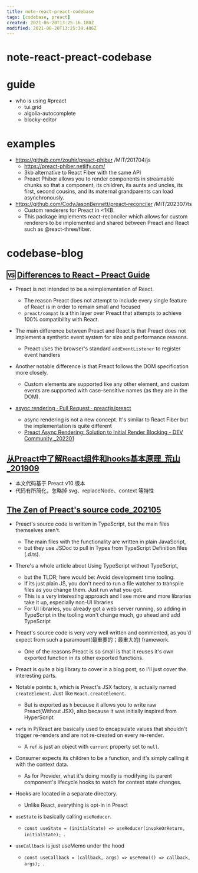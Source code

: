 ```yaml
---
title: note-react-preact-codebase
tags: [codebase, preact]
created: 2021-06-20T13:25:16.180Z
modified: 2021-06-20T13:25:39.488Z
---
```


# note-react-preact-codebase

# guide

- who is using #preact
  - tui.grid
  - algolia-autocomplete
  - blocky-editor
# examples
- https://github.com/zouhir/preact-phiber /MIT/201704/js
  - https://preact-phiber.netlify.com/
  - 3kb alternative to React Fiber with the same API
  - Preact Phiber allows you to render components in streamable chunks so that a component, its children, its aunts and uncles, its first, second cousins, and its maternal grandparents can load asynchronously.
- https://github.com/CodyJasonBennett/preact-reconciler /MIT/202307/ts
  - Custom renderers for Preact in <1KB.
  - This package implements react-reconciler which allows for custom renderers to be implemented and shared between Preact and React such as @react-three/fiber.
# codebase-blog

## 🆚️ [Differences to React – Preact Guide](https://preactjs.com/guide/v10/differences-to-react)

- Preact is not intended to be a reimplementation of React.
  - The reason Preact does not attempt to include every single feature of React is in order to remain small and focused 
  - `preact/compat` is a thin layer over Preact that attempts to achieve 100% compatibility with React.

- The main difference between Preact and React is that Preact does not implement a synthetic event system for size and performance reasons. 
  - Preact uses the browser's standard `addEventListener` to register event handlers
- Another notable difference is that Preact follows the DOM specification more closely. 
  - Custom elements are supported like any other element, and custom events are supported with case-sensitive names (as they are in the DOM).

- [async rendering · Pull Request · preactjs/preact](https://github.com/preactjs/preact/pull/3386)
  - async rendering is not a new concept. It's similar to React Fiber but the implementation is quite different
  - [Preact Async Rendering: Solution to Initial Render Blocking - DEV Community _202201](https://dev.to/cagdas_ucar/preact-async-rendering-51p2)

## [从Preact中了解React组件和hooks基本原理_荒山_201909](https://juejin.cn/post/6844903861434449933)

- 本文代码基于 Preact v10 版本
- 代码有所简化，忽略掉 svg、replaceNode、context 等特性

## [The Zen of Preact's source code_202105](https://puruvj.dev/blog/deep-dive-into-preact-source-code)

- Preact's source code is written in TypeScript, but the main files themselves aren't. 
  - The main files with the functionality are written in plain JavaScript, 
  - but they use JSDoc to pull in Types from TypeScript Definition files (.d.ts).
- There's a whole article about Using TypeScript without TypeScript, 
  - but the TLDR; here would be: Avoid development time tooling. 
  - If its just plain JS, you don't need to run a file watcher to transpile files as you change them. Just run what you got.
  - This is a very interesting approach and I see more and more libraries take it up, especially non-UI libraries
  - For UI libraries, you already got a web server running, so adding in TypeScript in the tooling won't change much, go ahead and add TypeScript

- Preact's source code is very very well written and commented, as you'd expect from such a paramount(最重要的；最重大的) framework.
  - One of the reasons Preact is so small is that it reuses it's own exported function in its other exported functions.
- Preact is quite a big library to cover in a blog post, so I'll just cover the interesting parts.

- Notable points: `h`, which is Preact's JSX factory, is actually named `createElement`. Just like `React.createElement`. 
  - But is exported as `h` because it allows you to write raw Preact(Without JSX), also because it was initially inspired from HyperScript 
- `ref`s in P/React are basically used to encapsulate values that shouldn't trigger re-renders and are not re-created on every re-render.
  - A `ref` is just an object with `current` property set to `null`.
- Consumer expects its children to be a function, and it's simply calling it with the context data. 
  - As for Provider, what it's doing mostly is modifying its parent component's lifecycle hooks to watch for context state changes.

- Hooks are located in a separate directory. 
  - Unlike React, everything is opt-in in Preact
- `useState` is basically calling `useReducer`.
  - `const useState = (initialState) => useReducer(invokeOrReturn, initialState); `.
- `useCallback` is just useMemo under the hood
  - `const useCallback = (callback, args) => useMemo(() => callback, args); `.
